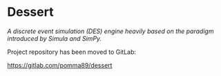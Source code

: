 # Dessert

*A discrete event simulation (DES) engine heavily based on the paradigm introduced by Simula and SimPy.*

Project repository has been moved to GitLab:

https://gitlab.com/pomma89/dessert
